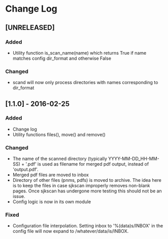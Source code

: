 # Change Log

## [UNRELEASED]

### Added
- Utility function is_scan_name(name) which returns True if name matches config dir_format and otherwise False

### Changed
- scand will now only process directories with names corresponding to dir_format

## [1.1.0] - 2016-02-25

### Added
- Change log
- Utility functions files(), move() and remove()

### Changed
- The name of the scanned directory (typically YYYY-MM-DD_HH-MM-SS) + '.pdf' is used as filename for merged pdf output, instead of 'output.pdf'.
- Merged pdf files are moved to inbox
- Directory of other files (pnms, pdfs) is moved to archive. The idea here is to keep the files in case sjkscan improperly removes non-blank pages. Once sjkscan has undergone more testing this should not be an issue.
- Config logic is now in its own module


### Fixed
- Configuration file interpolation. Setting inbox to '%(data)s/INBOX' in the config file will now expand to /whatever/data/is/INBOX.
